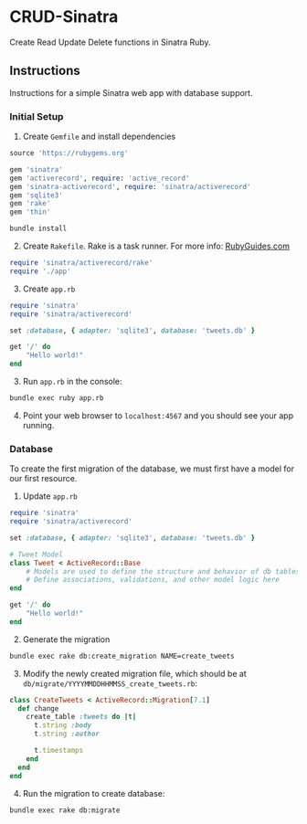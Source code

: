# CRUD-Sinatra
 Create Read Update Delete functions in Sinatra Ruby.

## Instructions

Instructions for a simple Sinatra web app with database support.

### Initial Setup

1. Create `Gemfile` and install dependencies

```ruby
source 'https://rubygems.org'

gem 'sinatra'                                       
gem 'activerecord', require: 'active_record'                                       # ORM to talk to database
gem 'sinatra-activerecord', require: 'sinatra/activerecord'                        # AR work on Sinatra
gem 'sqlite3'                                                                      # Database adapter
gem 'rake'                                                                         # Task runner
gem 'thin'                                                                         # Thin and fast web server
```

```bash
bundle install
```

2. Create `Rakefile`. Rake is a task runner. For more info: [RubyGuides.com](https://www.rubyguides.com/2019/02/ruby-rake/)

```ruby
require 'sinatra/activerecord/rake'
require './app'
```

3. Create `app.rb`

```ruby
require 'sinatra'
require 'sinatra/activerecord'

set :database, { adapter: 'sqlite3', database: 'tweets.db' }

get '/' do
    "Hello world!"
end
```

3. Run `app.rb` in the console:

```bash
bundle exec ruby app.rb
```

4. Point your web browser to `localhost:4567` and you should see your app running.

### Database

To create the first migration of the database, we must first have a model for our first resource. 

1. Update `app.rb`

```ruby
require 'sinatra'
require 'sinatra/activerecord'

set :database, { adapter: 'sqlite3', database: 'tweets.db' }

# Tweet Model
class Tweet < ActiveRecord::Base
    # Models are used to define the structure and behavior of db tables
    # Define associations, validations, and other model logic here
end

get '/' do
    "Hello world!"
end
```

2. Generate the migration

```bash
bundle exec rake db:create_migration NAME=create_tweets
```

3. Modify the newly created migration file, which should be at `db/migrate/YYYYMMDDHHMMSS_create_tweets.rb`:

```ruby
class CreateTweets < ActiveRecord::Migration[7.1]
  def change
    create_table :tweets do |t|
      t.string :body
      t.string :author

      t.timestamps
    end
  end
end
```

4. Run the migration to create database:

```bash
bundle exec rake db:migrate
```

